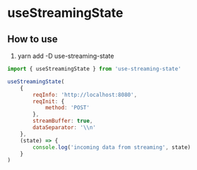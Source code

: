 # useStreamingState

## How to use

1. yarn add -D use-streaming-state

```js
import { useStreamingState } from 'use-streaming-state'

useStreamingState(
    {
        reqInfo: 'http://localhost:8080',
        reqInit: {
            method: 'POST'
        },
        streamBuffer: true,
        dataSeparator: '\\n'
    },
    (state) => {
        console.log('incoming data from streaming', state)
    }
)
```
